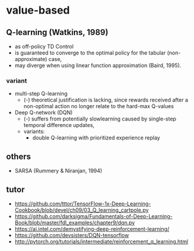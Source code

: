 # value-based

## Q-learning (Watkins, 1989)
* as off-policy TD Control
* is guaranteed to converge to the optimal policy for the tabular (non-approximate) case,
* may diverge when using linear function approximation (Baird, 1995).

### variant
* multi-step Q-learning
  * (-) theoretical justification is lacking, since
    rewards received after a non-optimal action no longer relate to the hard-max Q-values
* Deep Q-network (DQN)
  * (-) suffers from potentially slowlearning caused by single-step temporal difference updates,
  * variants:
    * double Q-learning with prioritized experience replay

## others
* SARSA (Rummery & Niranjan, 1994)

## tutor
* https://github.com/tttor/TensorFlow-1x-Deep-Learning-Cookbook/blob/devel/ch09/03_Q_learning_cartpole.py
* https://github.com/darksigma/Fundamentals-of-Deep-Learning-Book/blob/master/fdl_examples/chapter9/dqn.py
* https://ai.intel.com/demystifying-deep-reinforcement-learning/
* https://github.com/devsisters/DQN-tensorflow
* http://pytorch.org/tutorials/intermediate/reinforcement_q_learning.html
